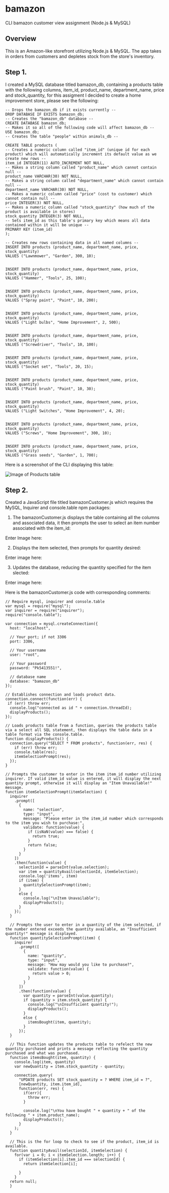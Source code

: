 # bamazon
CLI bamazon customer view assignment (Node.js & MySQL)

## Overview

This is an Amazon-like storefront utilizing Node.js & MySQL. The app takes in orders from customers and depletes stock from the store's inventory.

## Step 1.

I created a MySQL database titled bamazon_db, containing a products table with the following columns, item_id, product_name, department_name, price and stock_quantity, for this assigment I decided to create a home improvement store, please see the following:

```
-- Drops the bamazon_db if it exists currently --
DROP DATABASE IF EXISTS bamazon_db;
-- Creates the "bamazon_db" database --
CREATE DATABASE bamazon_db;
-- Makes it so all of the following code will affect bamazon_db --
USE bamazon_db;
-- Creates the table "people" within animals_db --

CREATE TABLE products (
-- Creates a numeric column called "item_id" (unique id for each product) which will automatically increment its default value as we create new rows --
item_id INTEGER(11) AUTO_INCREMENT NOT NULL,
-- Makes a string column called "product_name" which cannot contain null --
product_name VARCHAR(30) NOT NULL,
-- Makes a string column called "department_name" which cannot contain null --
department_name VARCHAR(30) NOT NULL,
-- Makes a numeric column called "price" (cost to customer) which cannot contain null --
price INTEGER(3) NOT NULL,
-- Makes a numeric column called "stock_quantity" (how much of the product is available in stores)
stock_quantity INTEGER(3) NOT NULL,
-- Sets item_id as this table's primary key which means all data contained within it will be unique --
PRIMARY KEY (item_id)
);

-- Creates new rows containing data in all named columns --
INSERT INTO products (product_name, department_name, price, stock_quantity)
VALUES ("Lawnmower", "Garden", 300, 10);


INSERT INTO products (product_name, department_name, price, stock_quantity)
VALUES ("Hammer", "Tools", 25, 100);


INSERT INTO products (product_name, department_name, price, stock_quantity)
VALUES ("Spray paint", "Paint", 10, 200);


INSERT INTO products (product_name, department_name, price, stock_quantity)
VALUES ("Light bulbs", "Home Improvement", 2, 500);


INSERT INTO products (product_name, department_name, price, stock_quantity)
VALUES ("Screwdriver", "Tools", 10, 100);


INSERT INTO products (product_name, department_name, price, stock_quantity)
VALUES ("Socket set", "Tools", 20, 15);


INSERT INTO products (product_name, department_name, price, stock_quantity)
VALUES ("Paint brush", "Paint", 10, 30);


INSERT INTO products (product_name, department_name, price, stock_quantity)
VALUES ("Light Switches", "Home Improvement", 4, 20);


INSERT INTO products (product_name, department_name, price, stock_quantity)
VALUES ("Screws", "Home Improvement", 300, 10);


INSERT INTO products (product_name, department_name, price, stock_quantity)
VALUES ("Grass seeds", "Garden", 1, 700);
```

Here is a screenshot of the CLI displaying this table:

![Image of Products table](ProductsTable.png)

## Step 2.

Created a JavaScript file titled bamazonCustomer.js which requires the MySQL, Inquirer and console.table npm packages:

1. The bamazonCustomer.js displays the table containing all the columns and associated data, it then prompts the user to select an item number associated with the item_id:
 
Enter Image here:

2. Displays the item selected, then prompts for quantity desired:

Enter image here:

3. Updates the database, reducing the quantity specified for the item slected:

Enter image here:

Here is the bamazonCustomer.js code with corresponding comments:

```
// Require mysql, inquirer and console.table
var mysql = require("mysql");
var inquirer = require("inquirer");
require("console.table");

var connection = mysql.createConnection({
  host: "localhost",

  // Your port; if not 3306
  port: 3306,

  // Your username
  user: "root",

  // Your password
  password: "Pk5413551!",

  // database name
  database: "bamazon_db"
});

// Establishes connection and loads product data.
connection.connect(function(err) {
 if (err) throw err;
  console.log("connected as id " + connection.threadId);
  displayProducts();
});

// Loads products table from a function, queries the products table via a select all SQL statement, then displays the table data in a table format via the console.table.
function displayProducts() {
  connection.query("SELECT * FROM products", function(err, res) {
    if (err) throw err;
    console.table(res);
    itemSelectionPrompt(res);
  });
}

// Prompts the customer to enter in the item item_id number utilizing inquirer. If valid item_id value is entered, it will display the next quantity prompt, otherwise it will display an "Item Unavailable!" message.
function itemSelectionPrompt(itemSelection) {
  inquirer
    .prompt([
      {
        name: "selection",
        type: "input",
        message: "Please enter in the item_id number which corresponds to the item you wish to purchase:",
        validate: function(value) {
          if (isNaN(value) === false) {
            return true;
          }
          return false;
        }
      }
    ])
    .then(function(value) {
      selectionId = parseInt(value.selection);
      var item = quantityAvail(selectionId, itemSelection);
      console.log('items', item)
      if (item) {
        quantitySelectionPrompt(item);
      }
      else {
        console.log("\nItem Unavailable");
        displayProducts();
      }
    });
  }
 
  // Prompts the user to enter in a quantity of the item selected, if the number entered exceeds the quantity available, an "Insufficient quantity!" message is displayed.
  function quantitySelectionPrompt(item) {
    inquirer
      .prompt([
        {
          name: "quantity",
          type: "input",
          message: "How may would you like to purchase?",
          validate: function(value) {
            return value > 0;
          }
        }
      ])
      .then(function(value) {
        var quantity = parseInt(value.quantity);
        if (quantity > item.stock_quantity) {
          console.log("\nInsufficient quantity!");
          displayProducts();
        }
        else {
          itemsBought(item, quantity);
        }
      });
  }

  // This function updates the products table to refelect the new quantity purchased and prints a message reflecting the quantity purchased and what was purchased.
  function itemsBought(item, quantity) {
    console.log(item, quantity)
    var newQuantity = item.stock_quantity - quantity;

    connection.query(
      "UPDATE products SET stock_quantity = ? WHERE item_id = ?",
      [newQuantity, item.item_id],
      function(err, res) {
        if(err){
          throw err;
        }

        console.log("\nYou have bought " + quantity + " of the following " + item.product_name);
        displayProducts();
      }
    );
  }

  // This is the for loop to check to see if the product, item_id is available.
  function quantityAvail(selectionId, itemSelection) {
    for(var i = 0; i < itemSelection.length; i++) {
      if (itemSelection[i].item_id === selectionId) {
        return itemSelection[i];
        
      }
    }
  return null;
  }
  ```
